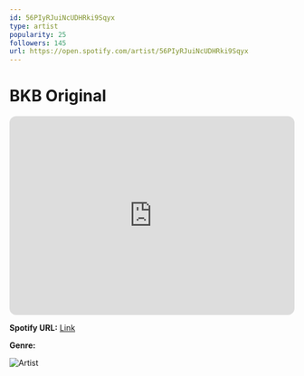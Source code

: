 ```yaml
---
id: 56PIyRJuiNcUDHRki9Sqyx
type: artist
popularity: 25
followers: 145
url: https://open.spotify.com/artist/56PIyRJuiNcUDHRki9Sqyx
---
```

# BKB Original

<iframe style="border-radius:12px" src="https://open.spotify.com/embed/artist/56PIyRJuiNcUDHRki9Sqyx" width="100%" height="352" frameBorder="0" allowfullscreen="" allow="autoplay; clipboard-write; encrypted-media; fullscreen; picture-in-picture" loading="lazy"></iframe>

**Spotify URL:** [Link](https://open.spotify.com/artist/56PIyRJuiNcUDHRki9Sqyx)

**Genre:** 

![Artist](https://i.scdn.co/image/ab6761610000e5eb605fd3ca7b62c06deb511f32)
